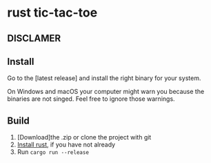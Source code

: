 # rust tic-tac-toe

## DISCLAMER


## Install
Go to the [latest release] and install the right binary for your system.


On Windows and macOS your computer might warn you because the binaries are not
singed. Feel free to ignore those warnings.

## Build
1. [Download]the .zip or clone the project with git
2. [Install rust](https://www.rust-lang.org/en-US/install.html), if you have not already
3. Run `cargo run --release`
